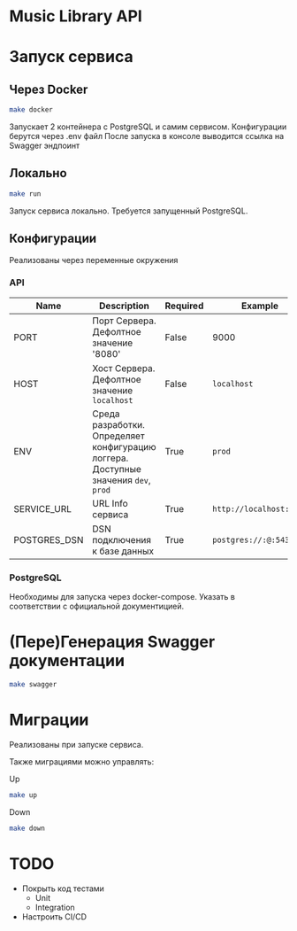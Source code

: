 # Music Library API

# Запуск сервиса

## Через Docker

```bash
make docker
```

Запускает 2 контейнера с PostgreSQL и самим сервисом. Конфигурации берутся через .env файл
После запуска в консоле выводится ссылка на Swagger эндпоинт


## Локально

```bash
make run
```

Запуск сервиса локально. Требуется запущенный PostgreSQL.


## Конфигурации

Реализованы через переменные окружения

### API

| Name             | Description                                                                                        | Required | Example                            |
| ---------------- | -------------------------------------------------------------------------------------------------- | -------- | ---------------------------------- |
| PORT             | Порт Сервера. Дефолтное значение '8080'                                                            | False    | 9000                               |
| HOST             | Хост Сервера. Дефолтное значение `localhost`                                                       | False    | `localhost`                        |
| ENV              | Среда разработки. Определяет конфигурацию логгера. Доступные значения `dev`, `prod`                | True     | `prod`                             |
| SERVICE_URL      | URL Info сервиса                                                                                   | True     | `http://localhost:2000`            |
| POSTGRES_DSN     | DSN подключения к базе данных                                                                      | True     | `postgres://:@:5432/db`            |


### PostgreSQL

Необходимы для запуска через docker-compose. Указать в соответствии с официальной документицией.


# (Пере)Генерация Swagger документации

```bash
make swagger
```

# Миграции

Реализованы при запуске сервиса.

Также миграциями можно управлять:

Up
```bash
make up
```

Down
```bash
make down
```

# TODO

- Покрыть код тестами
    - Unit
    - Integration
- Настроить CI/CD 

